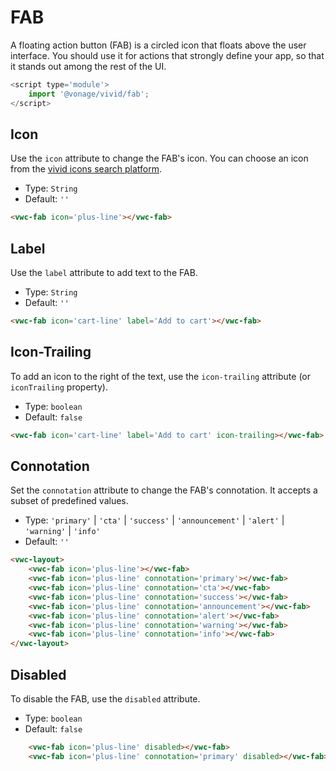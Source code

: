 # FAB

A floating action button (FAB) is a circled icon that floats above the user interface. You should use it for actions that strongly define your app, so that it stands out among the rest of the UI.

```js
<script type='module'>
    import '@vonage/vivid/fab';
</script>
```

## Icon

Use the `icon` attribute to change the FAB's icon.
You can choose an icon from the [vivid icons search platform](https://icons.vivid.vonage.com).

- Type: `String`
- Default: `''`

```html preview
<vwc-fab icon='plus-line'></vwc-fab>
```

## Label

Use the `label` attribute to add text to the FAB.

- Type: `String`
- Default: `''`

```html preview
<vwc-fab icon='cart-line' label='Add to cart'></vwc-fab>
```

## Icon-Trailing

To add an icon to the right of the text, use the `icon-trailing` attribute (or `iconTrailing` property).

- Type: `boolean`
- Default: `false`

```html preview
<vwc-fab icon='cart-line' label='Add to cart' icon-trailing></vwc-fab>
```

## Connotation

Set the `connotation` attribute to change the FAB's connotation.
It accepts a subset of predefined values.

- Type: `'primary'` | `'cta'` | `'success'`  | `'announcement'` | `'alert'` | `'warning'` | `'info'`
- Default: `''`

```html preview
<vwc-layout>
    <vwc-fab icon='plus-line'></vwc-fab>
    <vwc-fab icon='plus-line' connotation='primary'></vwc-fab>
    <vwc-fab icon='plus-line' connotation='cta'></vwc-fab>
    <vwc-fab icon='plus-line' connotation='success'></vwc-fab>
    <vwc-fab icon='plus-line' connotation='announcement'></vwc-fab>
    <vwc-fab icon='plus-line' connotation='alert'></vwc-fab>
    <vwc-fab icon='plus-line' connotation='warning'></vwc-fab>
    <vwc-fab icon='plus-line' connotation='info'></vwc-fab>
</vwc-layout>
```

## Disabled

To disable the FAB, use the `disabled` attribute.

- Type: `boolean`
- Default: `false`

```html preview
    <vwc-fab icon='plus-line' disabled></vwc-fab>
    <vwc-fab icon='plus-line' connotation='primary' disabled></vwc-fab>
```